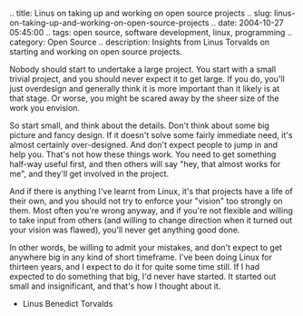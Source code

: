 .. title: Linus on taking up and working on open source projects
.. slug: linus-on-taking-up-and-working-on-open-source-projects
.. date: 2004-10-27 05:45:00
.. tags: open source, software development, linux, programming
.. category: Open Source
.. description: Insights from Linus Torvalds on starting and working on open source projects.

Nobody should start to undertake a large project. You start with a small
trivial project, and you should never expect it to get large. If you
do, you'll just overdesign and generally think it is more important than
it likely is at that stage. Or worse, you might be scared away by the
sheer size of the work you envision.

So start small, and think about the details. Don't think about some big
picture and fancy design. If it doesn't solve some fairly immediate
need, it's almost certainly over-designed. And don't expect people to
jump in and help you. That's not how these things work. You need to get
something half-way useful first, and then others will say "hey, that
almost works for me", and they'll get involved in the project.

And if there is anything I've learnt from Linux, it's that projects have
a life of their own, and you should not try to enforce your "vision"
too strongly on them. Most often you're wrong anyway, and if you're not
flexible and willing to take input from others (and willing to change
direction when it turned out your vision was flawed), you'll never get
anything good done.

In other words, be willing to admit your mistakes, and don't expect to
get anywhere big in any kind of short timeframe. I've been doing Linux
for thirteen years, and I expect to do it for quite some time still. If
I had expected to do something that big, I'd never have started. It
started out small and insignificant, and that's how I thought about it.

- Linus Benedict Torvalds